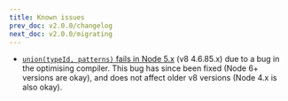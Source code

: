 ```yaml
---
title: Known issues
prev_doc: v2.0.0/changelog
next_doc: v2.0.0/migrating
---
```


  - [`union(typeId, patterns)` fails in Node 5.x](https://github.com/origamitower/folktale/issues/47) (v8 4.6.85.x) due to a bug in the optimising compiler. This bug has since been fixed (Node 6+ versions are okay), and does not affect older v8 versions (Node 4.x is also okay).

